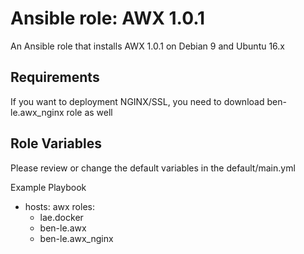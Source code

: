 # Ansible role: AWX 1.0.1
An Ansible role that installs AWX 1.0.1 on Debian 9 and Ubuntu 16.x

Requirements
--
If you want to deployment NGINX/SSL, you need to download ben-le.awx_nginx role as well

Role Variables
--
Please review or change the default variables in the default/main.yml

Example Playbook

- hosts: awx
  roles:
    - lae.docker
    - ben-le.awx
    - ben-le.awx_nginx


